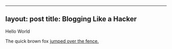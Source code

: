 

---
layout: post
title: Blogging Like a Hacker
---


Hello World


The quick brown fox [jumped over the fence.](https://drive.google.com/file/d/1_DCPg7KUyOmduXYCbQ6PA26Q8GI1zGPD/view?usp=share_link)
